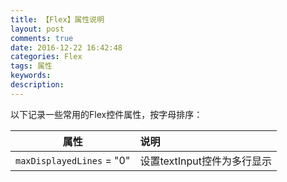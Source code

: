 ```yaml
---
title: 【Flex】属性说明
layout: post
comments: true
date: 2016-12-22 16:42:48
categories: Flex
tags: 属性
keywords:
description:
---
```

以下记录一些常用的Flex控件属性，按字母排序：
<!-- more -->

| **属性**										 | **说明** |
| ---------------------------------------------	 | :------- |
| `maxDisplayedLines` = "0"                      | 设置textInput控件为多行显示